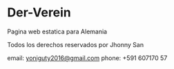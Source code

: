 # Der-Verein
Pagina web estatica para Alemania

Todos los derechos reservados por Jhonny San

email: yoniguty2016@gmail.com
phone: +591 607170 57
